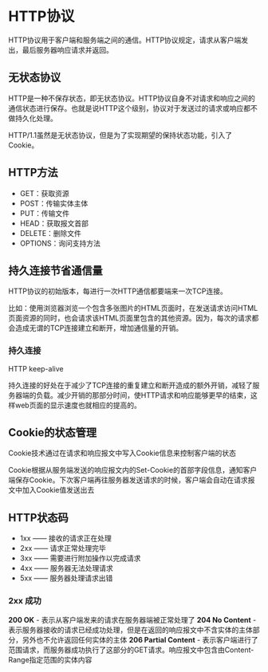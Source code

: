 # HTTP协议
HTTP协议用于客户端和服务端之间的通信。HTTP协议规定，请求从客户端发出，最后服务器响应请求并返回。

## 无状态协议
HTTP是一种不保存状态，即无状态协议。HTTP协议自身不对请求和响应之间的通信状态进行保存。也就是说HTTP这个级别，协议对于发送过的请求或响应都不做持久化处理。

HTTP/1.1虽然是无状态协议，但是为了实现期望的保持状态功能，引入了Cookie。

## HTTP方法
- GET：获取资源
- POST：传输实体主体
- PUT：传输文件
- HEAD：获取报文首部
- DELETE：删除文件
- OPTIONS：询问支持方法

## 持久连接节省通信量
HTTP协议的初始版本，每进行一次HTTP通信都要端来一次TCP连接。

比如：使用浏览器浏览一个包含多张图片的HTML页面时，在发送请求访问HTML页面资源的同时，也会请求该HTML页面里包含的其他资源。因为，每次的请求都会造成无谓的TCP连接建立和断开，增加通信量的开销。

### 持久连接
HTTP keep-alive

持久连接的好处在于减少了TCP连接的重复建立和断开造成的额外开销，减轻了服务器端的负载。减少开销的那部分时间，使HTTP请求和响应能够更早的结束，这样web页面的显示速度也就相应的提高的。

## Cookie的状态管理
Cookie技术通过在请求和响应报文中写入Cookie信息来控制客户端的状态

Cookie根据从服务端发送的响应报文内的Set-Cookie的首部字段信息，通知客户端保存Cookie。下次客户端再往服务器发送请求的时候，客户端会自动在请求报文中加入Cookie值发送出去

## HTTP状态码
- 1xx —— 接收的请求正在处理
- 2xx —— 请求正常处理完毕
- 3xx —— 需要进行附加操作以完成请求
- 4xx —— 服务器无法处理请求
- 5xx —— 服务器处理请求出错

### 2xx 成功
**200 OK** - 表示从客户端发来的请求在服务器端被正常处理了
**204 No Content** - 表示服务器接收的请求已经成功处理，但是在返回的响应报文中不含实体的主体部分，另外也不允许返回任何实体的主体
**206 Partial Content** - 表示客户端进行了范围请求，而服务器成功执行了这部分的GET请求。响应报文中包含由Content-Range指定范围的实体内容